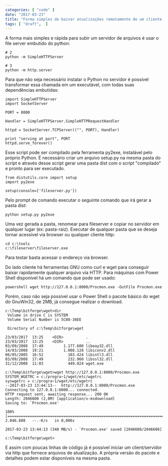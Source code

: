 ```yaml
---
categories: [ "code" ]
date: "2017-03-23"
title: "Forma simples de baixar atualizações remotamente de um cliente para um servidor"
tags: [ "draft",  ]
---
```

A forma mais simples e rápida para subir um servidor de arquivos é usar o file server embutido do python:

    # 2
    python -m SimpleHTTPServer
    
    # 3
    python -m http.server

Para que não seja necessário instalar o Python no servidor é possível transformar essa chamada em um executável, com todas suas dependências embutidas:

    import SimpleHTTPServer
    import SocketServer
    
    PORT = 8000
    
    Handler = SimpleHTTPServer.SimpleHTTPRequestHandler
    
    httpd = SocketServer.TCPServer(("", PORT), Handler)
    
    print "serving at port", PORT
    httpd.serve_forever()

Esse script pode ser compilado pela ferramenta py2exe, instalável pelo próprio Python. É necessário criar um arquivo setup.py na mesma pasta do script e através desse script gerar uma pasta dist com o script "compilado" e pronto para ser executado.

    from distutils.core import setup
    import py2exe
    
    setup(console=['fileserver.py'])

Pelo prompt de comando executar o seguinte comando que irá gerar a pasta dist:

    python setup.py py2exe

Uma vez gerada a pasta, renomear para fileserver e copiar no servidor em qualquer lugar (ex: pasta-raiz). Executar de qualquer pasta que se deseja tornar acessível via browser ou qualquer cliente http:

    cd c:\tools
    c:\fileserver\fileserver.exe

Para testar basta acessar o endereço via browser.

Do lado cliente há ferramentas GNU como curl e wget para conseguir baixar rapidamente qualquer arquivo via HTTP. Para máquinas com Power Shell disponível há um comando que pode ser usado:

    powershell wget http://127.0.0.1:8000/Procmon.exe -OutFile Procmon.exe

Porém, caso não seja possível usar o Power Shell o pacote básico do wget do GnuWin32, de 2MB, já consegue realizar o download.

    c:\Temp\bitforge\wget>dir
     Volume in drive C is SYSTEM
     Volume Serial Number is 5C08-36EE
    
     Directory of c:\Temp\bitforge\wget
    
    23/03/2017  13:25    <DIR>          .
    23/03/2017  13:25    <DIR>          ..
    03/09/2008  17:49         1.177.600 libeay32.dll
    14/03/2008  19:21         1.008.128 libiconv2.dll
    06/05/2005  16:52           103.424 libintl3.dll
    03/09/2008  17:49           232.960 libssl32.dll
    31/12/2008  11:03           449.024 wget.exe
    
    c:\Temp\bitforge\wget>wget http://127.0.0.1:8000/Procmon.exe
    SYSTEM_WGETRC = c:/progra~1/wget/etc/wgetrc
    syswgetrc = c:/progra~1/wget/etc/wgetrc
    --2017-03-23 13:44:13--  http://127.0.0.1:8000/Procmon.exe
    Connecting to 127.0.0.1:8000... connected.
    HTTP request sent, awaiting response... 200 OK
    Length: 2046608 (2,0M) [application/x-msdownload]
    Saving to: `Procmon.exe'
    
    100%[===================================================================================================================================>] 2.046.608   --.-K/s   in 0,006s
    
    2017-03-23 13:44:13 (348 MB/s) - `Procmon.exe' saved [2046608/2046608]
    
    c:\Temp\bitforge\wget>

E assim com poucas linhas de código já é possível iniciar um client/servidor via http que fornece arquivos de atualização. A própria versão do pacote e detalhes podem estar disponíveis na mesma pasta.

